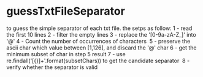 # guessTxtFileSeparator
to guess the simple separator of each txt file.
the setps as follow:
  1 - read the first 10 lines
  2 - filter the empty lines
  3 - replace the '[0-9a-zA-Z\_]' into '@'
  4 - Count the number of occurrences of characters
  5 - preserve the ascii char which value between [1,126], and discard the '@' char
  6 - get the minimum subset of char in step 5 result
  7 - use re.findall('[{}]+'.format(subsetChars)) to get the candidate separator
  8 - verify whether the separator is valid 

